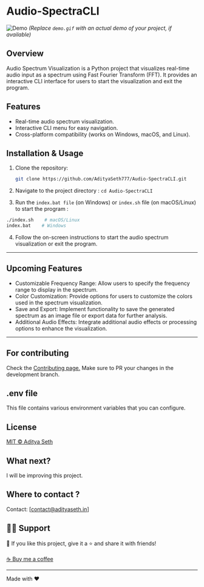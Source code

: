 # Audio-SpectraCLI

![Demo](demo.gif) _(Replace `demo.gif` with an actual demo of your project, if available)_

## Overview

Audio Spectrum Visualization is a Python project that visualizes real-time audio input as a spectrum using Fast Fourier Transform (FFT). It provides an interactive CLI interface for users to start the visualization and exit the program.

## Features

- Real-time audio spectrum visualization.
- Interactive CLI menu for easy navigation.
- Cross-platform compatibility (works on Windows, macOS, and Linux).

## Installation & Usage

1. Clone the repository:

   ```bash
   git clone https://github.com/AdityaSeth777/Audio-SpectraCLI.git
   ```

2. Navigate to the project directory :
   `cd Audio-SpectraCLI`

3. Run the `index.bat file` (on Windows) or `index.sh` file (on macOS/Linux) to start the program :

```bash
./index.sh    # macOS/Linux
index.bat    # Windows
```

4. Follow the on-screen instructions to start the audio spectrum visualization or exit the program.

---

## Upcoming Features

- Customizable Frequency Range: Allow users to specify the frequency range to display in the spectrum.
- Color Customization: Provide options for users to customize the colors used in the spectrum visualization.
- Save and Export: Implement functionality to save the generated spectrum as an image file or export data for further analysis.
- Additional Audio Effects: Integrate additional audio effects or processing options to enhance the visualization.

---

## For contributing

Check the [Contributing page.](https://github.com/AdityaSeth777/Audio-SpectraCLI/blob/main/Contributing.md)
Make sure to PR your changes in the development branch.

## .env file

This file contains various environment variables that you can configure.

## License

[MIT © Aditya Seth](https://github.com/AdityaSeth777/Audio-SpectraCLI/blob/main/LICENSE)

## What next?

I will be improving this project.

## Where to contact ?

Contact: [contact@adityaseth.in]

## 🙋‍♂️ Support

💙 If you like this project, give it a ⭐ and share it with friends!<br><br>
[☕ Buy me a coffee](https://www.buymeacoffee.com/adityaseth)

---

Made with ❤️
